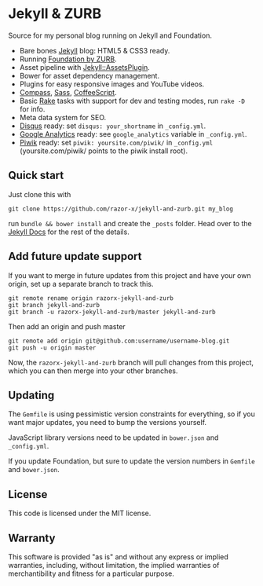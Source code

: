 # Jekyll & ZURB

Source for my personal blog running on Jekyll and Foundation.

- Bare bones [Jekyll](http://jekyllrb.com/) blog: HTML5 & CSS3 ready.
- Running [Foundation by ZURB](http://foundation.zurb.com/).
- Asset pipeline with [Jekyll::AssetsPlugin](https://github.com/ixti/jekyll-assets).
- Bower for asset dependency management.
- Plugins for easy responsive images and YouTube videos.
- [Compass](http://compass-style.org/), [Sass](http://sass-lang.com/), [CoffeeScript](http://coffeescript.org/).
- Basic [Rake](https://github.com/jimweirich/rake) tasks with support for dev and testing modes, run `rake -D` for info.
- Meta data system for SEO.
- [Disqus](https://disqus.com/) ready: set `disqus: your_shortname` in `_config.yml`.
- [Google Analytics](http://www.google.com/analytics/) ready: see `google_analytics` variable in `_config.yml`.
- [Piwik](https://piwik.org/) ready: set `piwik: yoursite.com/piwik/` in `_config.yml` (yoursite.com/piwik/ points to the piwik install root).

## Quick start

Just clone this with

    git clone https://github.com/razor-x/jekyll-and-zurb.git my_blog

run `bundle && bower install` and create the `_posts` folder.
Head over to the [Jekyll Docs](http://jekyllrb.com/docs/home/) for the rest of the details.

## Add future update support

If you want to merge in future updates from this project and have your own origin,
set up a separate branch to track this.

    git remote rename origin razorx-jekyll-and-zurb
    git branch jekyll-and-zurb
    git branch -u razorx-jekyll-and-zurb/master jekyll-and-zurb

Then add an origin and push master

    git remote add origin git@github.com:username/username-blog.git
    git push -u origin master

Now, the `razorx-jekyll-and-zurb` branch will pull changes from this project,
which you can then merge into your other branches.

## Updating

The `Gemfile` is using pessimistic version constraints for everything,
so if you want major updates, you need to bump the versions yourself.

JavaScript library versions need to be updated in `bower.json` and `_config.yml`.

If you update Foundation, but sure to update the version numbers in `Gemfile` and `bower.json`.

## License

This code is licensed under the MIT license.

## Warranty

This software is provided "as is" and without any express or
implied warranties, including, without limitation, the implied
warranties of merchantibility and fitness for a particular
purpose.
